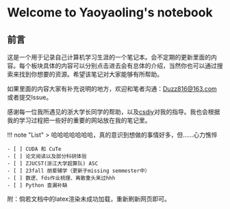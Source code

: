 # Welcome to Yaoyaoling's notebook

## 前言
这是一个用于记录自己计算机学习生涯的一个笔记本。会不定期的更新里面的内容。每个板块具体的内容可以分别点击进去会有总体的介绍，当然你也可以通过搜索来找到你想要的资源。希望该笔记对大家能够有所帮助。

如果里面的内容大家有补充说明的地方，欢迎和笔者沟通：Duzz816@163.com 或者提交Issue。

感谢每一位我所遇见的浙大学长同学的帮助，以及[csdiy](https://csdiy.wiki)对我的指导。我也会根据我的学习过程把一些好的重要的网站放在我的笔记里。

!!! note "List"
    > 哈哈哈哈哈哈哈，真的意识到想做的事情好多，但……心力憔悴

    - [ ] CUDA 和 CuTe
    - [ ] 论文阅读以及部分科研体验
    - [ ] ZJUCST(浙江大学超算队) ASC
    - [ ] 23fall 朋辈辅学（更新于missing semmester中）
    - [ ] 数逻、fds作业梳理、离散重头来过hhh
    - [ ] Python 查漏补缺

附：倘若文档中的latex渲染未成功加载，重新刷新网页即可。


